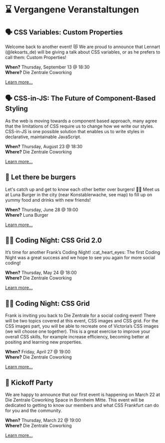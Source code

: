 # :hourglass: Vergangene Veranstaltungen

## :speaking_head: CSS Variables: Custom Properties

Welcome back to another event! 😻 We are proud to announce that Lennart (@lekoarts_de) will be giving a talk about CSS variables, or as he prefers to call them: Custom Properties!

**When?** Thursday, September 13 @ 18:30</br>
**Where?** Die Zentrale Coworking

[Learn more...](https://www.meetup.com/CSSFrankfurt/events/253010928/)

## :speaking_head: CSS-in-JS: The Future of Component-Based Styling

As the web is moving towards a component based approach, many agree that the limitations of CSS require us to change how we write our styles. CSS-in-JS is one possible solution that enables us to write styles in declarative, maintainable JavaScript.

**When?** Thursday, August 23 @ 18:30</br>
**Where?** Die Zentrale Coworking

[Learn more...](https://www.meetup.com/CSSFrankfurt/events/253010920/)

## :dancer: Let there be burgers

Let's catch up and get to know each other better over burgers! :hamburger::heart_eyes_cat: Meet us at Luna Burger in the city (near Konstablerwache, see map) to fill up on yummy food and drinks with new friends!

**When?** Thursday, June 28 @ 19:00</br>
**Where?** Luna Burger

[Learn more...](https://www.meetup.com/CSSFrankfurt/events/251749195/)

## :woman_technologist: Coding Night: CSS Grid 2.0

It’s time for another Frank’s Coding Night! :cat_heart_eyes: The first Coding Night was a great success and we hope to see you again for more social coding!

**When?** Thursday, May 24 @ 18:00</br>
**Where?** Die Zentrale Coworking

[Learn more...](https://www.meetup.com/CSSFrankfurt/events/250654063/)

## :woman_technologist: Coding Night: CSS Grid

Frank is inviting you back to Die Zentrale for a social coding event! There will be two topics covered at this event, CSS images and CSS grid. For the CSS images part, you will be able to recreate one of Victoria’s CSS images (we will choose one together). This is a great exercise to improve your overall CSS skills, for example increase efficiency, becoming better at positing and learning new properties.

**When?** Friday, April 27 @ 19:00</br>
**Where?** Die Zentrale Coworking

[Learn more...](https://www.meetup.com/CSSFrankfurt/events/249591142/)

## :tada: Kickoff Party

We are happy to announce that our first event is happening on March 22 at Die Zentrale Coworking Space in Bornheim Mitte. This event will be dedicated to getting to know our members and what CSS Frankfurt can do for you and the community.

**When?** Thursday, March 22 @ 19:00</br>
**Where?** Die Zentrale Coworking

[Learn more...](https://www.meetup.com/CSSFrankfurt/events/248339933/)

<!-- ## :speaking_head:/:tada: etc [EVENT TITLE]

[BRIEF EVENT DESCRIPTION]

**When?** [DAY], [MONTH] [DAY] @ [TIME]</br>
**Where?** [LOCATION]

[Learn more...](LINK TO EVENT) -->